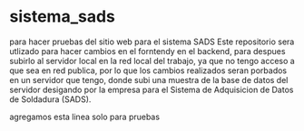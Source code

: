 # sistema_sads
para hacer pruebas del sitio web para el sistema SADS
Este repositorio sera utlizado para hacer cambios en el forntendy en el backend, para despues subirlo al servidor local en la red local del trabajo, ya que no tengo acceso
a que sea en red publica, por lo que los cambios realizados seran porbados en un servidor que tengo, donde subi una muestra de la base de datos del servidor desigando por
la empresa para el Sistema de Adquisicion de Datos de Soldadura (SADS).

agregamos esta linea solo para pruebas
